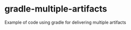 gradle-multiple-artifacts
=========================

Example of code using gradle for delivering multiple artifacts
